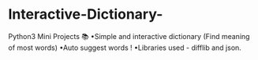 # Interactive-Dictionary-
Python3 Mini Projects 📚
•Simple and interactive dictionary (Find meaning of most words)
•Auto suggest words !
•Libraries used - difflib and json.
